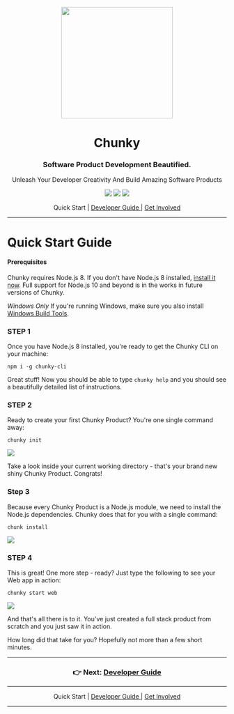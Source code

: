 <p align="center"> <img src="https://raw.githubusercontent.com/fluidtrends/chunky/master/logo.gif" width="256px"> 

<h1 align="center"> Chunky </h1>
<h3 align="center"> Software Product Development Beautified. </h3>
<p align="center"> Unleash Your Developer Creativity And Build Amazing Software Products </p>

</p>

<p align="center">
<a href="https://circleci.com/gh/fluidtrends/chunky"><img src="https://circleci.com/gh/fluidtrends/chunky.svg?style=svg"/></a>
<a href="https://codeclimate.com/github/fluidtrends/chunky/maintainability"><img src="https://api.codeclimate.com/v1/badges/f6621e761f82f6c84f40/maintainability"/></a>
<a href="https://codeclimate.com/github/fluidtrends/chunky/test_coverage"><img src="https://api.codeclimate.com/v1/badges/f6621e761f82f6c84f40/test_coverage" /></a>
</p>

<p align="center">
Quick Start |
<a href="../guide/README.md"> Developer Guide </a> |
<a href="../contrib/README.md"> Get Involved </a>
</p>

---

# Quick Start Guide

#### Prerequisites

Chunky requires Node.js 8. If you don't have Node.js 8 installed, [install it now](https://nodejs.org/dist/latest-v8.x/). Full support for Node.js 10 and beyond is in the works in future versions of Chunky.

*Windows Only* If you're running Windows, make sure you also install [Windows Build Tools](https://www.npmjs.com/package/windows-build-tools).

### STEP 1

Once you have Node.js 8 installed, you're ready to get the Chunky CLI on your machine:

```console
npm i -g chunky-cli
```

Great stuff! Now you should be able to type ```chunky help``` and you should see a beautifully detailed list of instructions.

### STEP 2

Ready to create your first Chunky Product? You're one single command away:

```console
chunky init
```

![](http://files.carmel.io/media/init.gif)

Take a look inside your current working directory - that's your brand new shiny Chunky Product. Congrats!

### Step 3

Because every Chunky Product is a Node.js module, we need to install the Node.js dependencies. Chunky does that for you with a single command:

```console
chunk install
```

![](http://files.carmel.io/media/install-small.gif)

### STEP 4

This is great! One more step - ready? Just type the following to see your Web app in action:

```console
chunky start web
```

![](http://files.carmel.io/media/start-web-small.gif)

And that's all there is to it. You've just created a full stack product from scratch and you just saw it in action.

How long did that take for you? Hopefully not more than a few short minutes.

---

<h3 align="center">
 👉 Next: <a href="../guide/README.md"> Developer Guide </a>
</h3>

---

<p align="center">
 Quick Start |
<a href="../guide/README.md"> Developer Guide </a> |
<a href="../contrib/README.md"> Get Involved </a>
</p>

---
